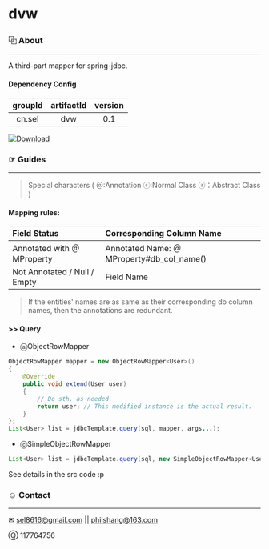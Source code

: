 # dvw

### ⿻ About
***
A third-part mapper for spring-jdbc.

#### Dependency Config

|groupId|artifactId|version|
|:-----:|:--------:|:-----:|
|cn.sel |dvw       |0.1    |

[![Download](https://api.bintray.com/packages/sel8616/maven/dvw/images/download.svg)](https://bintray.com/sel8616/maven/dvw/_latestVersion)


### ☞ Guides
***
>Special characters ( ＠:Annotation ⓒ:Normal Class ⓐ：Abstract Class )

#### Mapping rules:
|Field Status|Corresponding Column Name|
|:-----------|:------------------------|
|Annotated with ＠MProperty|Annotated Name: ＠MProperty#db_col_name()|
|Not Annotated / Null / Empty |Field Name|

>If the entities' names are as same as their corresponding db column names, then the annotations are redundant.

#### >> Query
* ⓐObjectRowMapper

```java
ObjectRowMapper mapper = new ObjectRowMapper<User>()
{
    @Override
    public void extend(User user)
    {
        // Do sth. as needed.
        return user; // This modified instance is the actual result.
    }
};
List<User> list = jdbcTemplate.query(sql, mapper, args...);
```

* ⓒSimpleObjectRowMapper

```java
List<User> list = jdbcTemplate.query(sql, new SimpleObjectRowMapper<User>(User.class), args...);
```


See details in the src code
:p


### ☺ Contact
***
✉  sel8616@gmail.com || philshang@163.com

Ⓠ  117764756